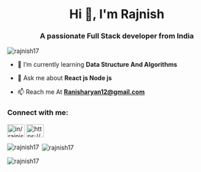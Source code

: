 
<h1 align="center">Hi 👋, I'm Rajnish</h1>
<h3 align="center">A passionate Full Stack developer from India</h3>

<p align="left"> <img src="https://komarev.com/ghpvc/?username=rajnish17&label=Profile%20views&color=0e75b6&style=flat" alt="rajnish17" /> </p>

- 🌱 I’m currently learning **Data Structure And Algorithms**

- 💬 Ask me about **React js Node js**

- 📫 Reach me At **Ranisharyan12@gmail.com**

<h3 align="left">Connect with me:</h3>
<p align="left">
<a href="https://linkedin.com/in/rajnish17" target="blank"><img align="center" src="https://cdn.pixabay.com/photo/2017/08/23/22/59/linked-in-2674741_1280.png" alt="in/rajnish17" height="30" width="40" /></a>
<a href="https://www.instagram.com/rajnisharyan12" target="blank"><img align="center" src="https://upload.wikimedia.org/wikipedia/commons/e/e7/Instagram_logo_2016.svg" alt="https://www.instagram.com/rajnisharyan12" height="30" width="40" /></a>
</p>

<p><img align="left" src="https://github-readme-stats.vercel.app/api/top-langs?username=rajnish17&show_icons=true&locale=en&layout=compact" alt="rajnish17" /></p>

<p>&nbsp;<img align="center" src="https://github-readme-stats.vercel.app/api?username=rajnish17&show_icons=true&locale=en" alt="rajnish17" /></p>

<p><img align="center" src="https://github-readme-streak-stats.herokuapp.com/?user=rajnish17&" alt="rajnish17" /></p>


